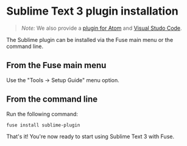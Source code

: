 # Sublime Text 3 plugin installation

<blockquote class="callout-info">

*Note:* We also provide a [plugin for Atom](atom-plugin.md) and [Visual Studo Code](visual-studio-code-plugin.md).

</blockquote>

The Sublime plugin can be installed via the Fuse main menu or the command line.

## From the Fuse main menu

Use the "Tools -> Setup Guide" menu option.

## From the command line

Run the following command:

	fuse install sublime-plugin

That's it! You're now ready to start using Sublime Text 3 with Fuse.
